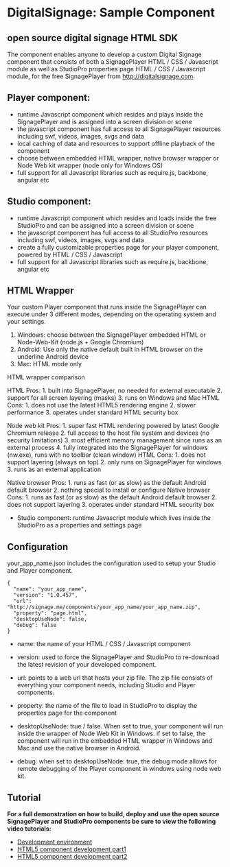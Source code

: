 DigitalSignage: Sample Component
===

open source digital signage HTML SDK
---

The component enables anyone to develop a custom Digital Signage component that consists of both a SignagePlayer HTML / CSS / Javascript module as well as 
StudioPro properties page HTML / CSS / Javascript module, for the free SignagePlayer from http://digitalsignage.com.

Player component:
----
- runtime Javascript component which resides and plays inside the SignagePlayer and is assigned into a screen division or scene
- the javascript component has full access to all SignagePlayer resources including swf, videos, images, svgs and data
- local caching of data and resources to support offline playback of the component
- choose between embedded HTML wrapper, native browser wrapper or Node Web kit wrapper (node only for Windows OS)
- full support for all Javascript libraries such as require.js, backbone, angular etc
 
Studio component:
----
- runtime Javascript component which resides and loads inside the free StudioPro and can be assigned into a screen division or scene
- the javascript component has full access to all StudioPro resources including swf, videos, images, svgs and data
- create a fully customizable properties page for your player component, powered by HTML / CSS / Javascript
- full support for all Javascript libraries such as require.js, backbone, angular etc

HTML Wrapper
----
Your custom Player component that runs inside the SignagePlayer can execute under 3 different modes, depending on the operating system and your settings.

1. Windows: choose between the SignagePlayer embedded HTML or Node-Web-Kit (node.js + Google Chromium)
2. Android: Use only the native default built in HTML browser on the underline Android device
3. Mac: HTML mode only

HTML wrapper comparison
   
   HTML Pros:
      1. built into SignagePlayer, no needed for external executable
      2. support for all screen layering (masks) 
      3. runs on Windows and Mac
   HTML Cons:
      1. does not use the latest HTML5 rendering engine
      2. slower performance 
      3. operates under standard HTML security box
      
   Node web kit Pros:
      1. super fast HTML rendering powered by latest Google Chromium release
      2. full access to the host file system and devices (no security limitations)
      3. most efficient memory management since runs as an external process
      4. fully integrated into the SignagePlayer for windows (nw.exe), runs with no toolbar (clean window) 
   HTML Cons:
      1. does not support layering (always on top)
      2. only runs on SignagePlayer for windows
      3. runs as an external application

   Native browser Pros:
      1. runs as fast (or as slow) as the default Android default browser
      2. nothing special to install or configure
   Native browser Cons:
      1. runs as fast (or as slow) as the default Android default browser
      2. does not support layering
      3. operates under standard HTML security box            

- Studio component: runtime Javascript module which lives inside the StudioPro as a properties and settings page

Configuration
-----
your_app_name.json includes the configuration used to setup your Studio and Player component.  

```
{
  "name": "your_app_name",
  "version": "1.0.457",
  "url": "http://signage.me/components/your_app_name/your_app_name.zip",
  "property": "page.html",
  "desktopUseNode": false,
  "debug": false
}
```
- name: the name of your HTML / CSS / Javascript component

- version: used to force the SignagePlayer and StudioPro to re-download the latest revision of your developed component.

- url: points to a web url that hosts your zip file. The zip file consists of everything your component needs, 
including Studio and Player components.
 
- property: the name of the file to load in StudioPro to display the properties page for the component

- desktopUseNode: true / false. When set to true, your component will run inside the wrapper of Node Web Kit in Windows. 
if set to false, the component will run in the embedded HTML wrapper in Windows and Mac and use the native browser in Android. 

- debug: when set to desktopUseNode: true, the debug mode allows for remote debugging of the Player component in windows
 using node web kit.

Tutorial
-----
**For a full demonstration on how to build, deploy and use the open source SignagePlayer and StudioPro components be sure to view the following video tutorials:**

- [Development environment](http://www.digitalsignage.com/_html/video_tutorials.html?videoNumber=50)
- [HTML5 component development part1](http://www.digitalsignage.com/_html/video_tutorials.html?videoNumber=50)
- [HTML5 component development part2](http://www.digitalsignage.com/_html/video_tutorials.html?videoNumber=50)








